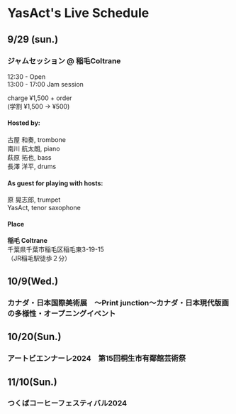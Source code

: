 # YasAct's Live Schedule

## 9/29 (sun.)

### ジャムセッション @ 稲毛Coltrane

12:30 - Open   
13:00 - 17:00 Jam session

charge ¥1,500 + order  
(学割 ¥1,500 → ¥500)

#### Hosted by:
古屋 和奏, trombone  
南川 航太朗, piano  
萩原 拓也, bass  
長澤 洋平, drums  

#### As guest for playing with hosts:
原 晃志郎, trumpet  
YasAct, tenor saxophone  

#### Place
**稲毛 Coltrane**  
千葉県千葉市稲毛区稲毛東3-19-15  
（JR稲毛駅徒歩２分）

## 10/9(Wed.)
### カナダ・日本国際美術展　～Print junction～カナダ・日本現代版画の多様性・オープニングイベント

## 10/20(Sun.)

### アートビエンナーレ2024　第15回桐生市有鄰館芸術祭

## 11/10(Sun.)

### つくばコーヒーフェスティバル2024




